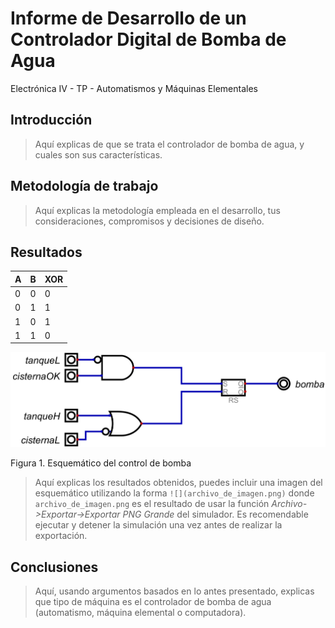 # Informe de Desarrollo de un Controlador Digital de Bomba de Agua

Electrónica IV - TP - Automatismos y Máquinas Elementales

## Introducción

> Aquí explicas de que se trata el controlador de bomba de agua, y cuales son sus características.

## Metodología de trabajo

> Aquí explicas la metodología empleada en el desarrollo, tus consideraciones, compromisos y decisiones de diseño.

## Resultados

| A | B | XOR |
|---|---|---|
| 0 | 0 | 0 |
| 0 | 1 | 1 |
| 1 | 0 | 1 |
| 1 | 1 | 0 |

![](control_bomba.png)

Figura 1. Esquemático del control de bomba

> Aquí explicas los resultados obtenidos, puedes incluir una imagen del esquemático utilizando la forma `![](archivo_de_imagen.png)` donde `archivo_de_imagen.png` es el resultado de usar la función *Archivo->Exportar->Exportar PNG Grande* del simulador. Es recomendable ejecutar y detener la simulación una vez antes de realizar la exportación.

## Conclusiones

> Aquí, usando argumentos basados en lo antes presentado, explicas que tipo de máquina es el controlador de bomba de agua (automatismo, máquina elemental o computadora).
